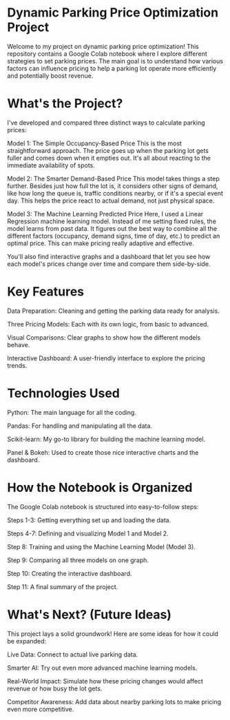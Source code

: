 # Dynamic Parking Price Optimization Project
Welcome to my project on dynamic parking price optimization! This repository contains a Google Colab notebook where I explore different strategies to set parking prices. The main goal is to understand how various factors can influence pricing to help a parking lot operate more efficiently and potentially boost revenue.

# What's the Project?
I've developed and compared three distinct ways to calculate parking prices: 

Model 1: The Simple Occupancy-Based Price
This is the most straightforward approach. The price goes up when the parking lot gets fuller and comes down when it empties out. It's all about reacting to the immediate availability of spots.

Model 2: The Smarter Demand-Based Price
This model takes things a step further. Besides just how full the lot is, it considers other signs of demand, like how long the queue is, traffic conditions nearby, or if it's a special event day. This helps the price react to actual demand, not just physical space.

Model 3: The Machine Learning Predicted Price
Here, I used a Linear Regression machine learning model. Instead of me setting fixed rules, the model learns from past data. It figures out the best way to combine all the different factors (occupancy, demand signs, time of day, etc.) to predict an optimal price. This can make pricing really adaptive and effective.

You'll also find interactive graphs and a dashboard that let you see how each model's prices change over time and compare them side-by-side.

# Key Features
Data Preparation: Cleaning and getting the parking data ready for analysis.

Three Pricing Models: Each with its own logic, from basic to advanced.

Visual Comparisons: Clear graphs to show how the different models behave.

Interactive Dashboard: A user-friendly interface to explore the pricing trends.

# Technologies Used
Python: The main language for all the coding.

Pandas: For handling and manipulating all the data.

Scikit-learn: My go-to library for building the machine learning model.

Panel & Bokeh: Used to create those nice interactive charts and the dashboard.

# How the Notebook is Organized
The Google Colab notebook is structured into easy-to-follow steps:

Steps 1-3: Getting everything set up and loading the data.

Steps 4-7: Defining and visualizing Model 1 and Model 2.

Step 8: Training and using the Machine Learning Model (Model 3).

Step 9: Comparing all three models on one graph.

Step 10: Creating the interactive dashboard.

Step 11: A final summary of the project.

# What's Next? (Future Ideas)
This project lays a solid groundwork! Here are some ideas for how it could be expanded:

Live Data: Connect to actual live parking data.

Smarter AI: Try out even more advanced machine learning models.

Real-World Impact: Simulate how these pricing changes would affect revenue or how busy the lot gets.

Competitor Awareness: Add data about nearby parking lots to make pricing even more competitive.
